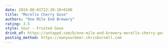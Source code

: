 ```yaml
---
date: 2019-08-01T22:20:10+0100
title: "Morello Cherry Gose"
authors: "One Mile End Brewery"
rating: 3.5
style: Sour - Fruited Gose
drink_of: https://untappd.com/b/one-mile-end-brewery-morello-cherry-gose/1797903
posting_method: https://ownyourbeer.chrisburnell.com
---
```


